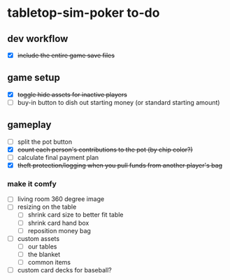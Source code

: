 # tabletop-sim-poker to-do

## dev workflow
- [x] ~~include the entire game save files~~

## game setup
- [x] ~~toggle hide assets for inactive players~~
- [ ] buy-in button to dish out starting money (or standard starting amount)

## gameplay
- [ ] split the pot button
- [x] ~~count each person's contributions to the pot (by chip color?)~~
- [ ] calculate final payment plan
- [x] ~~theft protection/logging when you pull funds from another player's bag~~

### make it comfy
- [ ] living room 360 degree image
- [ ] resizing on the table
  - [ ] shrink card size to better fit table
  - [ ] shrink card hand box
  - [ ] reposition money bag
- [ ] custom assets
  - [ ] our tables
  - [ ] the blanket
  - [ ] common items
- [ ] custom card decks for baseball?
